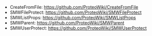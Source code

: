* CreateFromFile: https://github.com/ProteoWiki/CreateFromFile
* SMWFileProtect: https://github.com/ProteoWiki/SMWFileProtect
* SMWListProps: https://github.com/ProteoWiki/SMWListProps
* SMWParent: https://github.com/ProteoWiki/SMWParent
* SMWUserProtect: https://github.com/ProteoWiki/SMWUserProtect

